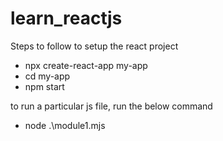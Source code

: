 # learn_reactjs

Steps to follow to setup the react project
- npx create-react-app my-app
- cd my-app
- npm start


to run a particular js file, run the below command
- node .\module1.mjs